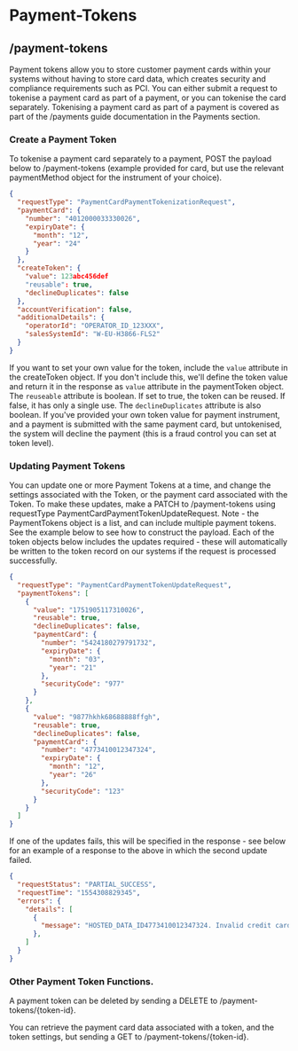 # Payment-Tokens

## /payment-tokens

Payment tokens allow you to store customer payment cards within your systems without having to store card data, which creates security and compliance requirements such as PCI. You can either submit a request to tokenise a payment card as part of a payment, or you can tokenise the card separately. Tokenising a payment card as part of a payment is covered as part of the /payments guide documentation in the Payments section. 

### Create a Payment Token

To tokenise a payment card separately to a payment, POST the payload below to /payment-tokens (example provided for card, but use the relevant paymentMethod object for the instrument of your choice). 

```json YAML
{
  "requestType": "PaymentCardPaymentTokenizationRequest",
  "paymentCard": {
    "number": "4012000033330026",
    "expiryDate": {
      "month": "12",
      "year": "24"
    }
  },
  "createToken": {
    "value": 123abc456def
    "reusable": true,
    "declineDuplicates": false
  },
  "accountVerification": false,
  "additionalDetails": {
    "operatorId": "OPERATOR_ID_123XXX",
    "salesSystemId": "W-EU-H3866-FLS2"
  }
}
```

If you want to set your own value for the token, include the `value` attribute in the createToken object. If you don't include this, we'll define the token value and return it in the response as `value` attribute in the paymentToken object. The `reuseable` attribute is boolean. If set to true, the token can be reused. If false, it has only a single use. The `declineDuplicates` attribute is also boolean. If you've provided your own token value for payment instrument, and a payment is submitted with the same payment card, but untokenised, the system will decline the payment (this is a fraud control you can set at token level).

### Updating Payment Tokens

You can update one or more Payment Tokens at a time, and change the settings associated with the Token, or the payment card associated with the Token. To make these updates, make a PATCH to /payment-tokens using requestType PaymentCardPaymentTokenUpdateRequest. Note - the PaymentTokens object is a list, and can include multiple payment tokens. See the example below to see how to construct the payload. Each of the token objects below includes the updates required - these will automatically be written to the token record on our systems if the request is processed successfully.

```json YAML
{
  "requestType": "PaymentCardPaymentTokenUpdateRequest",
  "paymentTokens": [
    {
      "value": "1751905117310026",
      "reusable": true,
      "declineDuplicates": false,
      "paymentCard": {
        "number": "5424180279791732",
        "expiryDate": {
          "month": "03",
          "year": "21"
        },
        "securityCode": "977"
      }
    },
    {
      "value": "9877hkhk68688888ffgh",
      "reusable": true,
      "declineDuplicates": false,
      "paymentCard": {
        "number": "4773410012347324",
        "expiryDate": {
          "month": "12",
          "year": "26"
        },
        "securityCode": "123"
      }
    }
  ]
}
```

If one of the updates fails, this will be specified in the response - see below for an example of a response to the above in which the second update failed. 

```json YAML
{
  "requestStatus": "PARTIAL_SUCCESS",
  "requestTime": "1554308829345",
  "errors": {
    "details": [
      {
        "message": "HOSTED_DATA_ID4773410012347324. Invalid credit card number: CreditCard [cardNumber=4773410...7324, expirationMonth=12, expirationYear=2026"
      },
    ]
  }
}
```

### Other Payment Token Functions.

A payment token can be deleted by sending a DELETE to /payment-tokens/{token-id}. 

You can retrieve the payment card data associated with a token, and the token settings, but sending a GET to /payment-tokens/{token-id}. 




